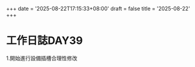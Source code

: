 +++
date = '2025-08-22T17:15:33+08:00'
draft = false
title = '2025-08-22'
+++
# 工作日誌DAY39

<!--more-->

1.開始進行設備插槽合理性修改